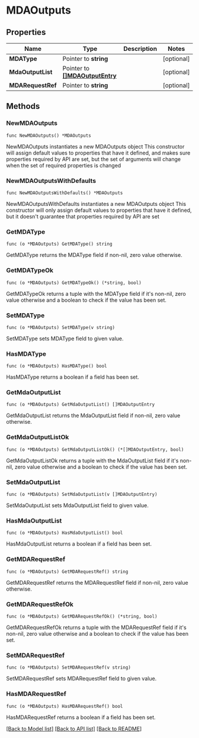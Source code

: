 # MDAOutputs

## Properties

Name | Type | Description | Notes
------------ | ------------- | ------------- | -------------
**MDAType** | Pointer to **string** |  | [optional] 
**MdaOutputList** | Pointer to [**[]MDAOutputEntry**](MDAOutputEntry.md) |  | [optional] 
**MDARequestRef** | Pointer to **string** |  | [optional] 

## Methods

### NewMDAOutputs

`func NewMDAOutputs() *MDAOutputs`

NewMDAOutputs instantiates a new MDAOutputs object
This constructor will assign default values to properties that have it defined,
and makes sure properties required by API are set, but the set of arguments
will change when the set of required properties is changed

### NewMDAOutputsWithDefaults

`func NewMDAOutputsWithDefaults() *MDAOutputs`

NewMDAOutputsWithDefaults instantiates a new MDAOutputs object
This constructor will only assign default values to properties that have it defined,
but it doesn't guarantee that properties required by API are set

### GetMDAType

`func (o *MDAOutputs) GetMDAType() string`

GetMDAType returns the MDAType field if non-nil, zero value otherwise.

### GetMDATypeOk

`func (o *MDAOutputs) GetMDATypeOk() (*string, bool)`

GetMDATypeOk returns a tuple with the MDAType field if it's non-nil, zero value otherwise
and a boolean to check if the value has been set.

### SetMDAType

`func (o *MDAOutputs) SetMDAType(v string)`

SetMDAType sets MDAType field to given value.

### HasMDAType

`func (o *MDAOutputs) HasMDAType() bool`

HasMDAType returns a boolean if a field has been set.

### GetMdaOutputList

`func (o *MDAOutputs) GetMdaOutputList() []MDAOutputEntry`

GetMdaOutputList returns the MdaOutputList field if non-nil, zero value otherwise.

### GetMdaOutputListOk

`func (o *MDAOutputs) GetMdaOutputListOk() (*[]MDAOutputEntry, bool)`

GetMdaOutputListOk returns a tuple with the MdaOutputList field if it's non-nil, zero value otherwise
and a boolean to check if the value has been set.

### SetMdaOutputList

`func (o *MDAOutputs) SetMdaOutputList(v []MDAOutputEntry)`

SetMdaOutputList sets MdaOutputList field to given value.

### HasMdaOutputList

`func (o *MDAOutputs) HasMdaOutputList() bool`

HasMdaOutputList returns a boolean if a field has been set.

### GetMDARequestRef

`func (o *MDAOutputs) GetMDARequestRef() string`

GetMDARequestRef returns the MDARequestRef field if non-nil, zero value otherwise.

### GetMDARequestRefOk

`func (o *MDAOutputs) GetMDARequestRefOk() (*string, bool)`

GetMDARequestRefOk returns a tuple with the MDARequestRef field if it's non-nil, zero value otherwise
and a boolean to check if the value has been set.

### SetMDARequestRef

`func (o *MDAOutputs) SetMDARequestRef(v string)`

SetMDARequestRef sets MDARequestRef field to given value.

### HasMDARequestRef

`func (o *MDAOutputs) HasMDARequestRef() bool`

HasMDARequestRef returns a boolean if a field has been set.


[[Back to Model list]](../README.md#documentation-for-models) [[Back to API list]](../README.md#documentation-for-api-endpoints) [[Back to README]](../README.md)


